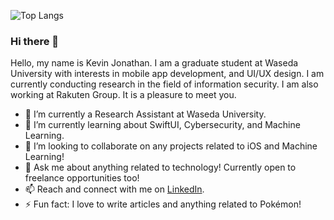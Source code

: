 ![Top Langs](https://github-readme-stats.vercel.app/api/top-langs/?username=KevinJonathan30&layout=compact&langs_count=6&theme=transparent)

### Hi there 👋

Hello, my name is Kevin Jonathan. I am a graduate student at Waseda University with interests in mobile app development, and UI/UX design. I am currently conducting research in the field of information security. I am also working at Rakuten Group. It is a pleasure to meet you.

- 🔭 I’m currently a Research Assistant at Waseda University.
- 🌱 I’m currently learning about SwiftUI, Cybersecurity, and Machine Learning.
- 👯 I’m looking to collaborate on any projects related to iOS and Machine Learning!
- 💬 Ask me about anything related to technology! Currently open to freelance opportunities too!
- 📫 Reach and connect with me on [LinkedIn](https://www.linkedin.com/in/kevinjonathan3010/).
- ⚡ Fun fact: I love to write articles and anything related to Pokémon!
